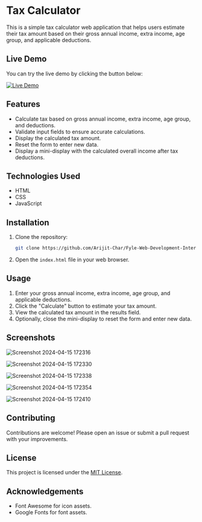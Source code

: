 # Tax Calculator

This is a simple tax calculator web application that helps users estimate their tax amount based on their gross annual income, extra income, age group, and applicable deductions.

## Live Demo

You can try the live demo by clicking the button below:

[![Live Demo](https://img.shields.io/badge/Live_Demo-Click_Here-blue)](https://taxcalculatorbyarijit.netlify.app/) 

## Features

- Calculate tax based on gross annual income, extra income, age group, and deductions.
- Validate input fields to ensure accurate calculations.
- Display the calculated tax amount.
- Reset the form to enter new data.
- Display a mini-display with the calculated overall income after tax deductions.

## Technologies Used

- HTML
- CSS
- JavaScript

## Installation

1. Clone the repository:

   ```bash
   git clone https://github.com/Arijit-Char/Fyle-Web-Development-Internship.git
   ```

2. Open the `index.html` file in your web browser.

## Usage

1. Enter your gross annual income, extra income, age group, and applicable deductions.
2. Click the "Calculate" button to estimate your tax amount.
3. View the calculated tax amount in the results field.
4. Optionally, close the mini-display to reset the form and enter new data.

## Screenshots
![Screenshot 2024-04-15 172316](https://github.com/Arijit-Char/Fyle-Web-Development-Internship/assets/115190087/fe54f700-c6aa-43e1-8e50-cc83df633b1d)


![Screenshot 2024-04-15 172330](https://github.com/Arijit-Char/Fyle-Web-Development-Internship/assets/115190087/9c8ef54c-f10c-4a3d-b5b4-e391588fcf0c)



![Screenshot 2024-04-15 172338](https://github.com/Arijit-Char/Fyle-Web-Development-Internship/assets/115190087/3efc02f1-80f3-4fcb-9cae-f04bc71a3c7b)



![Screenshot 2024-04-15 172354](https://github.com/Arijit-Char/Fyle-Web-Development-Internship/assets/115190087/cece15d6-f911-4690-b9f1-b3d320adf7a4)


![Screenshot 2024-04-15 172410](https://github.com/Arijit-Char/Fyle-Web-Development-Internship/assets/115190087/fd212904-a869-4d82-a5df-c773f26a86b9)


## Contributing

Contributions are welcome! Please open an issue or submit a pull request with your improvements.

## License

This project is licensed under the [MIT License](LICENSE).

## Acknowledgements

- Font Awesome for icon assets.
- Google Fonts for font assets.
